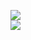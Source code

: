 [![](https://img.shields.io/badge/Made%20With-Github%20Spray-lightgrey.svg?style=for-the-badge&logo=github)](https://github.com/Annihil/github-spray#11690)  
[![](https://i.imgur.com/2DrTn0Z.gif)](https://github.com/Annihil/github-spray)